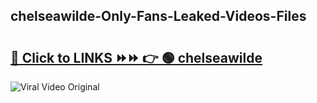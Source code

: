 
 ## chelseawilde-Only-Fans-Leaked-Videos-Files

# <h2><a href="https://mediaupload.pro?chelseawilde">🔗 Click to LINKS ⏩⏩ 👉 🟢 chelseawilde </a></h2>

<a href="https://mediaupload.pro?chelseawilde" rel="nofollow" data-target="animated-image.originalLink"><img src="https://i.ibb.co.com/xMMVF88/686577567.gif" alt="Viral Video Original" style="max-width: 100%; display: inline-block;" data-target="animated-image.originalImage"></a>